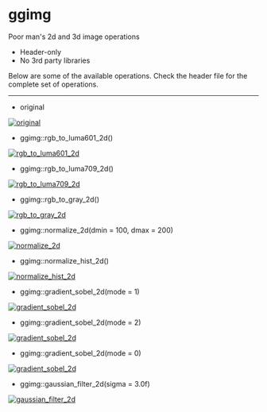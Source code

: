 # ggimg
Poor man's 2d and 3d image operations

- Header-only
- No 3rd party libraries

Below are some of the available operations. Check the header file for the complete set of operations.

---

* original

<a href="https://i.imgur.com/2iz4hZD.png" target="_blank">![original](https://i.imgur.com/2iz4hZD.png)</a>

* ggimg::rgb_to_luma601_2d()

<a href="https://i.imgur.com/TG44h6G.png" target="_blank">![rgb_to_luma601_2d](https://i.imgur.com/TG44h6G.png)</a>

* ggimg::rgb_to_luma709_2d()

<a href="https://i.imgur.com/PwKGOlN.png" target="_blank">![rgb_to_luma709_2d](https://i.imgur.com/PwKGOlN.png)</a>

* ggimg::rgb_to_gray_2d()

<a href="https://i.imgur.com/YpYUQKD.png" target="_blank">![rgb_to_gray_2d](https://i.imgur.com/YpYUQKD.png)</a>

* ggimg::normalize_2d(dmin = 100, dmax = 200)

<a href="https://i.imgur.com/hUeKw8k.png" target="_blank">![normalize_2d](https://i.imgur.com/hUeKw8k.png)</a>

* ggimg::normalize_hist_2d()

<a href="https://i.imgur.com/SID2yet.png" target="_blank">![normalize_hist_2d](https://i.imgur.com/SID2yet.png)</a>

* ggimg::gradient_sobel_2d(mode = 1)

<a href="https://i.imgur.com/VeyG5N0.png" target="_blank">![gradient_sobel_2d](https://i.imgur.com/VeyG5N0.png)</a>

* ggimg::gradient_sobel_2d(mode = 2)

<a href="https://i.imgur.com/6cPw22Z.png" target="_blank">![gradient_sobel_2d](https://i.imgur.com/6cPw22Z.png)</a>

* ggimg::gradient_sobel_2d(mode = 0)

<a href="https://i.imgur.com/1cw11Fv.png" target="_blank">![gradient_sobel_2d](https://i.imgur.com/1cw11Fv.png)</a>

* ggimg::gaussian_filter_2d(sigma = 3.0f)

<a href="https://i.imgur.com/GofjQqU.png" target="_blank">![gaussian_filter_2d](https://i.imgur.com/GofjQqU.png)</a>
